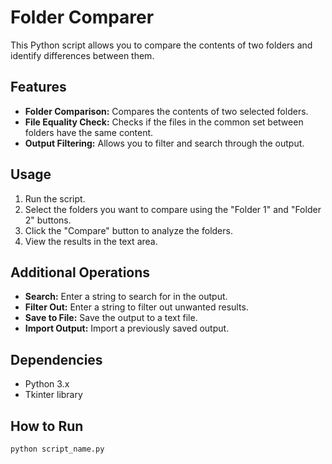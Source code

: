 # Folder Comparer

This Python script allows you to compare the contents of two folders and identify differences between them.

## Features

- **Folder Comparison:** Compares the contents of two selected folders.
- **File Equality Check:** Checks if the files in the common set between folders have the same content.
- **Output Filtering:** Allows you to filter and search through the output.

## Usage

1. Run the script.
2. Select the folders you want to compare using the "Folder 1" and "Folder 2" buttons.
3. Click the "Compare" button to analyze the folders.
4. View the results in the text area.

## Additional Operations

- **Search:** Enter a string to search for in the output.
- **Filter Out:** Enter a string to filter out unwanted results.
- **Save to File:** Save the output to a text file.
- **Import Output:** Import a previously saved output.

## Dependencies

- Python 3.x
- Tkinter library

## How to Run

```bash
python script_name.py

